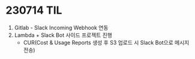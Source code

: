 # 230714 TIL
1. Gitlab - Slack Incoming Webhook 연동
2. Lambda + Slack Bot 사이드 프로젝트 진행
    * CUR(Cost & Usage Reports 생성 후 S3 업로드 시 Slack Bot으로 메시지 전송)